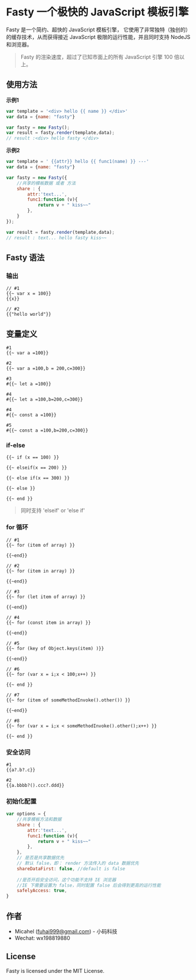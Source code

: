 # Fasty 一个极快的 JavaScript 模板引擎

Fasty 是一个简约、超快的 JavaScript 模板引擎， 它使用了非常独特（独创的）的缓存技术，从而获得接近 JavaScript 极限的运行性能，并且同时支持 NodeJS 和浏览器。


> Fasty 的渲染速度，超过了已知市面上的所有 JavaScript 引擎 100 倍以上。


## 使用方法

**示例1**
```javascript
var template = '<div> hello {{ name }} </div>'
var data = {name: "fasty"}

var fasty = new Fasty();
var result = fasty.render(template,data);
// result :<div> hello fasty </div>
```

**示例2**
```javascript
var template = ' {{attr}} hello {{ func1(name) }} ---'
var data = {name: "fasty"}

var fasty = new Fasty({
    //共享的模板数据 或者 方法
    share : {
        attr:'text...',
        func1:function (v){
            return v + " kiss~~"
        },
    }
});

var result = fasty.render(template,data);
// result : text... hello fasty kiss~~
```


## Fasty 语法


### 输出

```
// #1
{{~ var x = 100}}
{{x}}

// #2
{{"hello world"}}
```


## 变量定义

```
#1
{{~ var a =100}}

#2
{{~ var a =100,b = 200,c=300}}

#3
#{{~ let a =100}}

#4
#{{~ let a =100,b=200,c=300}}

#4
#{{~ const a =100}}

#5
#{{~ const a =100,b=200,c=300}}
```

### if-else

```
{{~ if (x == 100) }}

{{~ elseif(x == 200) }}

{{~ else if(x == 300) }}

{{~ else }}

{{~ end }}
```

> 同时支持 'elseif' or 'else if'

### for 循环
```
// #1
{{~ for (item of array) }}

{{~end}}

// #2
{{~ for (item in array) }}

{{~end}}

// #3
{{~ for (let item of array) }}

{{~end}}

// #4
{{~ for (const item in array) }}

{{~end}}

// #5
{{~ for (key of Object.keys(item) )}}

{{~end}}

// #6
{{~ for (var x = i;x < 100;x++) }}

{{~ end }}

// #7
{{~ for (item of someMethodInvoke().other()) }}

{{~end}}

// #8
{{~ for (var x = i;x < someMethodInvoke().other();x++) }}

{{~ end }}
```

### 安全访问

```
#1
{{a?.b?.c}}

#2
{{a.bbbb?().ccc?.ddd}}
```

### 初始化配置

```javascript
var options = {
    //共享模板方法和数据
    share : {
        attr:'text...',
        func1:function (v){
            return v + " kiss~~"
        },
    },
    // 是否是共享数据优先
    // 默认 false，即： render 方法传入的 data 数据优先
    shareDataFirst: false, //default is false
    
    //是否开启安全访问，这个功能不支持 IE 浏览器
    //IE 下需要设置为 false，同时配置 false 后会得到更高的运行性能
    safelyAccess: true,
}
```

## 作者

- Micahel (fuhai999@gmail.com) - 小码科技
- Wechat: wx198819880

## License
Fasty is licensed under the MIT License. 

